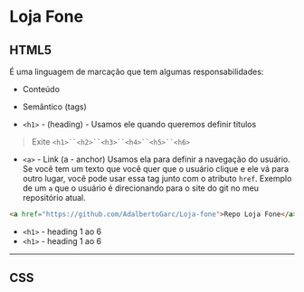 # Loja Fone

## HTML5

É uma linguagem de marcação que tem algumas responsabilidades:

- Conteúdo
- Semântico (tags)

- `<h1>` - (heading) - Usamos ele quando queremos definir titulos
> Exite `<h1>``<h2>``<h3>``<h4>``<h5>``<h6>`

- `<a>` - Link (a - anchor) Usamos ela para definir a navegação do usuário. Se você tem um texto que você quer que o usuário clique e ele vá para outro lugar, você pode usar essa tag junto com o atributo `href`. Exemplo de um  `a` que o usuário é direcionando para o site do git no meu repositório atual.

```html
<a href="https://github.com/AdalbertoGarc/Loja-fone">Repo Loja Fone</a>
```

- `<h1>` - heading 1 ao 6
- `<h1>` - heading 1 ao 6

---

## CSS
